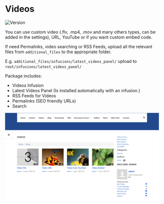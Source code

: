# Videos

![Version](https://img.shields.io/badge/Version-1.1.3-blue.svg)

You can use custom video (.flv, .mp4, .mov and many others types, can be added in the settings), URL, YouTube or if you want custom embed code.

If need Permalinks, video searching or RSS Feeds, upload all the relevant files from `additional_files` to the appropriate folder.

E.g. `additional_files/infusions/latest_videos_panel/` upload to `root/infusions/latest_videos_panel/`

Package includes:
- Videos Infusion
- Latest Videos Panel (Is installed automatically with an infusion.)
- RSS Feeds for Videos
- Permalinks (SEO friendly URLs)
- Search

![Preview](preview.png)

